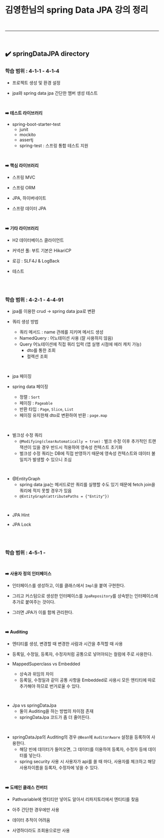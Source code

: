 # 김영한님의 spring Data JPA 강의 정리
<br>
<hr>
<br>

## ✔️ springDataJPA directory
### 학습 범위 : 4-1-1 - 4-1-4
- 프로젝트 생성 및 환경 설정

- jpa와 spring data jpa 간단한 멤버 생성 테스트
<br>

**➡️ 테스트 라이브러리**
- spring-boot-starter-test
  - junit
  - mockito
  - assertj
  - spring-test : 스프링 통합 테스트 지원
<br>

**➡️ 핵심 라이브러리**
- 스프링 MVC

- 스프링 ORM

- JPA, 하이버네이트

- 스프랑 데이터 JPA
<br>

**➡️ 기타 라이브러리**
- H2 데이터베이스 클라이언트

- 커넥션 풀: 부트 기본은 HikariCP

- 로깅 : SLF4J & LogBack

- 테스트
<br>
<br>

### 학습 범위 : 4-2-1 - 4-4-91
- jpa를 이용한 crud -> spring data jpa로 변환

- 쿼리 생성 방법
  - 쿼리 메서드 : name 관례를 지키며 메서드 생성
  - NamedQuery : 어노테이션 사용 (잘 사용하지 않음)
  - Query 어노테이션에 직접 쿼리 입력 (앱 실행 시점에 에러 캐치 가능)
    - dto를 통한 조회
    - 컬렉션 조회
<br>

- jpa 페이징

- spring data 페이징
  - 정렬 : `Sort`
  - 페이징 : `Pageable`
  - 반환 타입 : `Page`, `Slice`, `List`
  - 페이징 유지한채 dto로 변환하여 반환 : `page.map`
<br>

- 벌크성 수정 쿼리
  - `@Modifying(clearAutomatically = true)` : 벌크 수정 이후 추가적인 트랜잭션이 있을 경우 반드시 적용하여 영속성 컨텍스트 초기화
  - 벌크성 수정 쿼리는 DB에 직접 반영하기 때문에 영속성 컨텍스트와 데이터 불일치가 발생할 수 있으니 조심
<br>

- @EntityGraph
  - spring data jpa는 메서드로만 쿼리를 실행할 수도 있기 때문에 fetch join을 쿼리에 적지 못할 경우가 있음
  - `@EntityGraph(attributePaths = {"Entity"})`
<br>

- JPA Hint

- JPA Lock
<br>
<br>

### 학습 범위 : 4-5-1 - 
<br>

**➡️ 사용자 정의 인터페이스**
- 인터페이스를 생성하고, 이를 클래스에서 `Impl`을 붙여 구현한다.

- 그리고 커스텀으로 생성한 인터페이스를 `JpaRepository`를 상속받는 인터페이스에 추가로 붙여주는 것이다.

- 그러면 JPA가 이를 함께 관리한다.
<br>

**➡️ Auditing**
- 엔티티를 생성, 변경할 때 변경한 사람과 시간을 추적할 때 사용

- 등록일, 수정일, 등록자, 수정자처럼 공통으로 넣어야되는 컬럼에 주로 사용한다.

- MappedSuperclass vs Embedded
  - 상속과 위임의 차이
  - 등록일, 수정일과 같이 공통 사항을 Embedded로 사용시 모든 엔티티에 따로 추가해야 하므로 번거로울 수 있다.
<br>

- Jpa vs springDataJpa
  - 둘이 Auditing을 하는 방법의 차이점 존재
  - springDataJpa 코드가 좀 더 줄어든다.
<br>

- springDataJpa의 Auditing의 경우 `@Bean`에 `AuditorAware` 설정을 등록하여 사용한다.
  - 해당 빈에 데이터가 들어오면, 그 데이터를 이용하여 등록자, 수정자 등에 데이터를 넣는다.
  - spring security 사용 시 사용자가 api를 쏠 때 마다, 사용자를 체크하고 해당 사용자이름을 등록자, 수정자에 넣을 수 있다.
<br>

**➡️ 도메인 클래스 컨버터**
- Pathvariable에 엔티티만 넣어도 알아서 리파지토리에서 엔티티를 찾음

- 아주 간단한 경우에만 사용

- 데이터 추적이 어려움

- 사영하더라도 조회용으로만 사용
